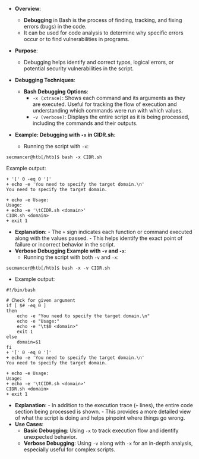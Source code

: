 - **Overview**:
    
    - **Debugging** in Bash is the process of finding, tracking, and fixing errors (bugs) in the code.
    - It can be used for code analysis to determine why specific errors occur or to find vulnerabilities in programs.
- **Purpose**:
    
    - Debugging helps identify and correct typos, logical errors, or potential security vulnerabilities in the script.
- **Debugging Techniques**:
    
    - **Bash Debugging Options**:
        - `-x (xtrace)`: Shows each command and its arguments as they are executed. Useful for tracking the flow of execution and understanding which commands were run with which values.
        - `-v (verbose)`: Displays the entire script as it is being processed, including the commands and their outputs.
- **Example: Debugging with `-x` in CIDR.sh**:
    
    - Running the script with `-x`:
```
secmancer@htb[/htb]$ bash -x CIDR.sh
```
Example output:
```
+ '[' 0 -eq 0 ']'
+ echo -e 'You need to specify the target domain.\n'
You need to specify the target domain.

+ echo -e Usage:
Usage:
+ echo -e '\tCIDR.sh <domain>'
CIDR.sh <domain>
+ exit 1
```
- **Explanation**:
        - The `+` sign indicates each function or command executed along with the values passed.
        - This helps identify the exact point of failure or incorrect behavior in the script.
- **Verbose Debugging Example with `-v` and `-x`**:
    - Running the script with both `-v` and `-x`:
```
secmancer@htb[/htb]$ bash -x -v CIDR.sh
```
- Example output:
```
#!/bin/bash

# Check for given argument
if [ $# -eq 0 ]
then
    echo -e "You need to specify the target domain.\n"
    echo -e "Usage:"
    echo -e "\t$0 <domain>"
    exit 1
else
    domain=$1
fi
+ '[' 0 -eq 0 ']'
+ echo -e 'You need to specify the target domain.\n'
You need to specify the target domain.

+ echo -e Usage:
Usage:
+ echo -e '\tCIDR.sh <domain>'
CIDR.sh <domain>
+ exit 1
```
- **Explanation**:
        - In addition to the execution trace (`+` lines), the entire code section being processed is shown.
        - This provides a more detailed view of what the script is doing and helps pinpoint where things go wrong.
- **Use Cases**:
    - **Basic Debugging**: Using `-x` to track execution flow and identify unexpected behavior.
    - **Verbose Debugging**: Using `-v` along with `-x` for an in-depth analysis, especially useful for complex scripts.